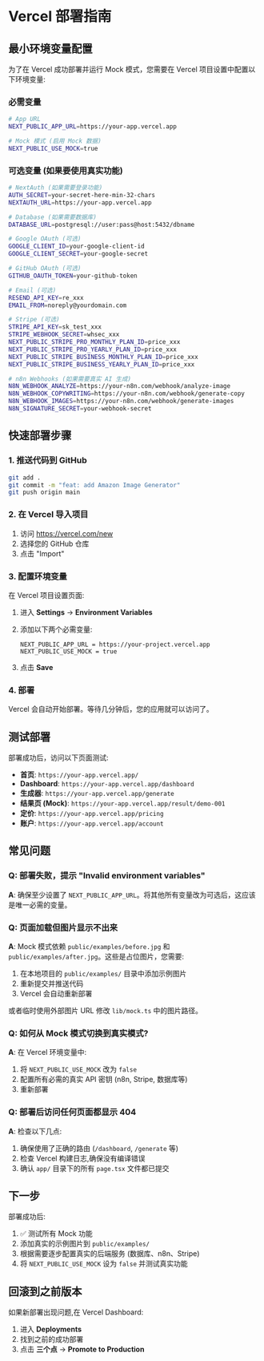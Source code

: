 # Vercel 部署指南

## 最小环境变量配置

为了在 Vercel 成功部署并运行 Mock 模式，您需要在 Vercel 项目设置中配置以下环境变量:

### 必需变量

```bash
# App URL
NEXT_PUBLIC_APP_URL=https://your-app.vercel.app

# Mock 模式 (启用 Mock 数据)
NEXT_PUBLIC_USE_MOCK=true
```

### 可选变量 (如果要使用真实功能)

```bash
# NextAuth (如果需要登录功能)
AUTH_SECRET=your-secret-here-min-32-chars
NEXTAUTH_URL=https://your-app.vercel.app

# Database (如果需要数据库)
DATABASE_URL=postgresql://user:pass@host:5432/dbname

# Google OAuth (可选)
GOOGLE_CLIENT_ID=your-google-client-id
GOOGLE_CLIENT_SECRET=your-google-secret

# GitHub OAuth (可选)
GITHUB_OAUTH_TOKEN=your-github-token

# Email (可选)
RESEND_API_KEY=re_xxx
EMAIL_FROM=noreply@yourdomain.com

# Stripe (可选)
STRIPE_API_KEY=sk_test_xxx
STRIPE_WEBHOOK_SECRET=whsec_xxx
NEXT_PUBLIC_STRIPE_PRO_MONTHLY_PLAN_ID=price_xxx
NEXT_PUBLIC_STRIPE_PRO_YEARLY_PLAN_ID=price_xxx
NEXT_PUBLIC_STRIPE_BUSINESS_MONTHLY_PLAN_ID=price_xxx
NEXT_PUBLIC_STRIPE_BUSINESS_YEARLY_PLAN_ID=price_xxx

# n8n Webhooks (如果需要真实 AI 生成)
N8N_WEBHOOK_ANALYZE=https://your-n8n.com/webhook/analyze-image
N8N_WEBHOOK_COPYWRITING=https://your-n8n.com/webhook/generate-copy
N8N_WEBHOOK_IMAGES=https://your-n8n.com/webhook/generate-images
N8N_SIGNATURE_SECRET=your-webhook-secret
```

## 快速部署步骤

### 1. 推送代码到 GitHub

```bash
git add .
git commit -m "feat: add Amazon Image Generator"
git push origin main
```

### 2. 在 Vercel 导入项目

1. 访问 https://vercel.com/new
2. 选择您的 GitHub 仓库
3. 点击 "Import"

### 3. 配置环境变量

在 Vercel 项目设置页面:

1. 进入 **Settings** → **Environment Variables**
2. 添加以下两个必需变量:

   ```
   NEXT_PUBLIC_APP_URL = https://your-project.vercel.app
   NEXT_PUBLIC_USE_MOCK = true
   ```

3. 点击 **Save**

### 4. 部署

Vercel 会自动开始部署。等待几分钟后，您的应用就可以访问了。

## 测试部署

部署成功后，访问以下页面测试:

- **首页**: `https://your-app.vercel.app/`
- **Dashboard**: `https://your-app.vercel.app/dashboard`
- **生成器**: `https://your-app.vercel.app/generate`
- **结果页 (Mock)**: `https://your-app.vercel.app/result/demo-001`
- **定价**: `https://your-app.vercel.app/pricing`
- **账户**: `https://your-app.vercel.app/account`

## 常见问题

### Q: 部署失败，提示 "Invalid environment variables"

**A**: 确保至少设置了 `NEXT_PUBLIC_APP_URL`。将其他所有变量改为可选后，这应该是唯一必需的变量。

### Q: 页面加载但图片显示不出来

**A**: Mock 模式依赖 `public/examples/before.jpg` 和 `public/examples/after.jpg`。这些是占位图片，您需要:

1. 在本地项目的 `public/examples/` 目录中添加示例图片
2. 重新提交并推送代码
3. Vercel 会自动重新部署

或者临时使用外部图片 URL 修改 `lib/mock.ts` 中的图片路径。

### Q: 如何从 Mock 模式切换到真实模式?

**A**: 在 Vercel 环境变量中:

1. 将 `NEXT_PUBLIC_USE_MOCK` 改为 `false`
2. 配置所有必需的真实 API 密钥 (n8n, Stripe, 数据库等)
3. 重新部署

### Q: 部署后访问任何页面都显示 404

**A**: 检查以下几点:

1. 确保使用了正确的路由 (`/dashboard`, `/generate` 等)
2. 检查 Vercel 构建日志,确保没有编译错误
3. 确认 `app/` 目录下的所有 `page.tsx` 文件都已提交

## 下一步

部署成功后:

1. ✅ 测试所有 Mock 功能
2. 添加真实的示例图片到 `public/examples/`
3. 根据需要逐步配置真实的后端服务 (数据库、n8n、Stripe)
4. 将 `NEXT_PUBLIC_USE_MOCK` 设为 `false` 并测试真实功能

## 回滚到之前版本

如果新部署出现问题,在 Vercel Dashboard:

1. 进入 **Deployments**
2. 找到之前的成功部署
3. 点击 **三个点** → **Promote to Production**
